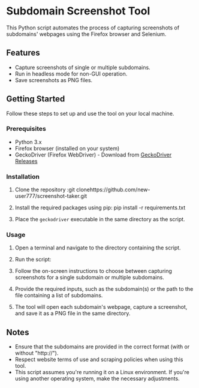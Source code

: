 # Subdomain Screenshot Tool

This Python script automates the process of capturing screenshots of subdomains' webpages using the Firefox browser and Selenium.

## Features

- Capture screenshots of single or multiple subdomains.
- Run in headless mode for non-GUI operation.
- Save screenshots as PNG files.

## Getting Started

Follow these steps to set up and use the tool on your local machine.

### Prerequisites

- Python 3.x
- Firefox browser (installed on your system)
- GeckoDriver (Firefox WebDriver) - Download from [GeckoDriver Releases](https://github.com/mozilla/geckodriver/releases)

### Installation

1. Clone the repository :git clonehttps://github.com/new-user777/screenshot-taker.git

2. Install the required packages using pip: pip install -r requirements.txt

3. Place the `geckodriver` executable in the same directory as the script. 

### Usage

1. Open a terminal and navigate to the directory containing the script.

2. Run the script:


3. Follow the on-screen instructions to choose between capturing screenshots for a single subdomain or multiple subdomains.

4. Provide the required inputs, such as the subdomain(s) or the path to the file containing a list of subdomains.

5. The tool will open each subdomain's webpage, capture a screenshot, and save it as a PNG file in the same directory.

## Notes

- Ensure that the subdomains are provided in the correct format (with or without "http://").
- Respect website terms of use and scraping policies when using this tool.
- This script assumes you're running it on a Linux environment. If you're using another operating system, make the necessary adjustments.



